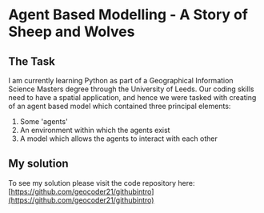# Agent Based Modelling - A Story of Sheep and Wolves

<h2> The Task</h2>

I am currently learning Python as part of a Geographical Information Science Masters degree through the University of Leeds.  Our coding skills need to have a spatial application, and hence we were tasked with creating of an agent based model which contained three principal elements:
1.  Some 'agents'
2.  An environment within which the agents exist
3.  A model which allows the agents to interact with each other

<h2> My solution </h2>

To see my solution please visit the code repository here: [https://github.com/geocoder21/githubintro](https://github.com/geocoder21/githubintro)

